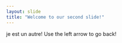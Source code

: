 ```yaml
---
layout: slide
title: "Welcome to our second slide!"
---
```

je est un autre!
Use the left arrow to go back!
